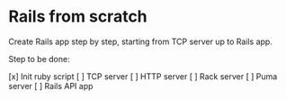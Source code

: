 # Rails from scratch

Create Rails app step by step, starting from TCP server up to Rails app.

Step to be done:

[x] Init ruby script
[ ] TCP server
[ ] HTTP server
[ ] Rack server
[ ] Puma server
[ ] Rails API app
